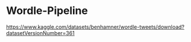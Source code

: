 # Wordle-Pipeline

https://www.kaggle.com/datasets/benhamner/wordle-tweets/download?datasetVersionNumber=361
